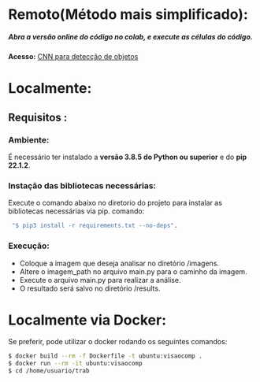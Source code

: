 # Remoto(Método mais simplificado):
##### Abra a versão online do código no colab, e execute as células do código.

**Acesso:** [CNN para detecção de objetos](https://colab.research.google.com/drive/1tbd_ZJIA7wQ-77wsnTldM0PjZ4fysFBx?usp=sharing)

# Localmente:

## Requisitos :

### Ambiente:
É necessário ter instalado a **versão 3.8.5 do Python ou superior** e do **pip 22.1.2**.

### Instação das bibliotecas necessárias:
Execute o comando abaixo no diretorio do projeto para instalar as bibliotecas necessárias via pip.
comando:
 
```sh 
 "$ pip3 install -r requirements.txt --no-deps".
```


### Execução:
* Coloque a imagem que deseja analisar no diretório /imagens.
* Altere o imagem_path no arquivo main.py para o caminho da imagem.
* Execute o arquivo main.py para realizar a análise.
* O resultado será salvo no diretório /results.

# Localmente via Docker:
Se preferir, pode utilizar o docker rodando os seguintes comandos:
```sh
$ docker build --rm -f Dockerfile -t ubuntu:visaocomp .
$ docker run --rm -it ubuntu:visaocomp
$ cd /home/usuario/trab
```

